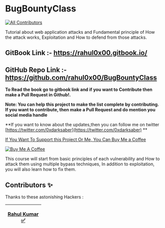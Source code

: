 # BugBountyClass

[![All Contributors](https://img.shields.io/badge/all--contributors-1-%23EEA47FFF?style=flat)](./#contributors-)

Tutorial about web application attacks and Fundamental principle of How the attack works, Exploitation and How to defend from those attacks.

## GitBook Link :- https://rahul0x00.gitbook.io/

## GitHub Repo Link :- https://github.com/rahul0x00/BugBountyClass

**To Read the book go to gitbook link and if you want to Contribute then make a Pull Request in Github!.**

**Note: You can help this project to make the list complete by contributing. If you want to contribute, then make a Pull Request and do mention you social media handle**

\*\*If you want to know about the updates,then you can follow me on twitter [https://twitter.com/0xdarksaber](https://twitter.com/0xdarksaber) \*\*

[If You Want To Support this Project Or Me, You Can Buy Me a Coffee](https://www.buymeacoffee.com/rahul0x00)

[![Buy Me A Coffee](https://www.buymeacoffee.com/assets/img/custom\_images/orange\_img.png)](https://www.buymeacoffee.com/rahul0x00)

This course will start from basic principles of each vulnerability and How to attack them using multiple bypass techniques, In addition to exploitation, you will also learn how to fix them.

## Contributors ✨

Thanks to these astonishing Hackers :

| <p><a href="https://github.com/rahul0x00"><img src="https://user-images.githubusercontent.com/104289350/190708729-a30bc55e-0fe5-4bd0-a4f7-eda47765a952.jpg" alt=""><br><strong>Rahul Kumar</strong></a><br><a href="./#contrib-rahul0x00">✅</a></p> |
| :-------------------------------------------------------------------------------------------------------------------------------------------------------------------------------------------------------------------------------------------------: |
